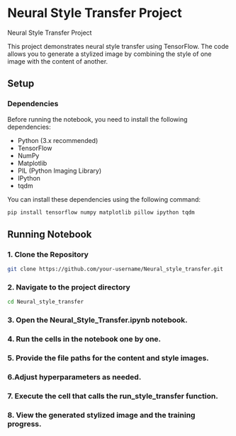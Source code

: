 # Neural Style Transfer Project

Neural Style Transfer Project

This project demonstrates neural style transfer using TensorFlow. The code allows you to generate a stylized image by combining the style of one image with the content of another.

## Setup

### Dependencies

Before running the notebook, you need to install the following dependencies:

- Python (3.x recommended)
- TensorFlow
- NumPy
- Matplotlib
- PIL (Python Imaging Library)
- IPython
- tqdm

You can install these dependencies using the following command:

```bash
pip install tensorflow numpy matplotlib pillow ipython tqdm
```

## Running Notebook

### 1. Clone the Repository
```bash
git clone https://github.com/your-username/Neural_style_transfer.git
```
### 2. Navigate to the project directory
```bash
cd Neural_style_transfer
```
### 3. Open the Neural_Style_Transfer.ipynb notebook.

### 4. Run the cells in the notebook one by one.

### 5. Provide the file paths for the content and style images.

### 6.Adjust hyperparameters as needed.

### 7. Execute the cell that calls the run_style_transfer function.

### 8. View the generated stylized image and the training progress.



